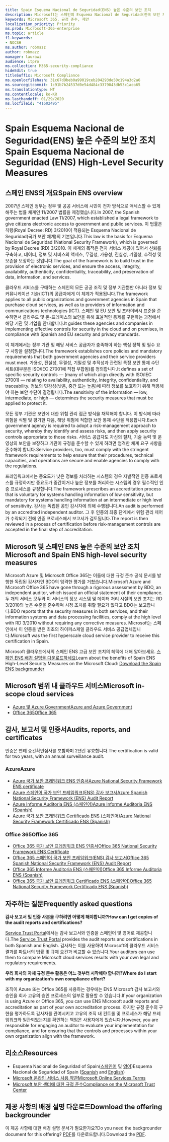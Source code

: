 ```yaml
---
title: Spain Esquema Nacional de Seguridad(ENS) 높은 수준의 보안 조치
description: Microsoft는 스페인의 Esquema Nacional de Seguridad(전국 보안 프레임워크) 인증을 받았습니다.
keywords: Microsoft 365, 규정 준수, 제안
localization_priority: Priority
ms.prod: Microsoft-365-enterprise
ms.topic: article
f1.keywords:
- NOCSH
ms.author: robmazz
author: robmazz
manager: laurawi
audience: itpro
ms.collection: M365-security-compliance
hideEdit: true
titleSuffix: Microsoft Compliance
ms.openlocfilehash: 31c67d9beb0a99019ceb204293de50c194a3d2a6
ms.sourcegitcommit: 1c91b7b24537d0e54d484c3379043db53c1aea65
ms.translationtype: HT
ms.contentlocale: ko-KR
ms.lasthandoff: 01/29/2020
ms.locfileid: "41602495"
---
```

# <a name="spain-esquema-nacional-de-seguridad-ens-high-level-security-measures"></a><span data-ttu-id="83114-104">Spain Esquema Nacional de Seguridad(ENS) 높은 수준의 보안 조치</span><span class="sxs-lookup"><span data-stu-id="83114-104">Spain Esquema Nacional de Seguridad (ENS) High-Level Security Measures</span></span>

## <a name="spain-ens-overview"></a><span data-ttu-id="83114-105">스페인 ENS의 개요</span><span class="sxs-lookup"><span data-stu-id="83114-105">Spain ENS overview</span></span>

<span data-ttu-id="83114-106">2007년 스페인 정부는 정부 및 공공 서비스에 시민이 전자 방식으로 액세스할 수 있게 해주는 법률 체계인 11/2007 법률을 제정했습니다.</span><span class="sxs-lookup"><span data-stu-id="83114-106">In 2007, the Spanish government enacted Law 11/2007, which established a legal framework to give citizens electronic access to government and public services.</span></span> <span data-ttu-id="83114-107">이 법률은 칙령(Royal Decree: RD) 3/2010이 적용되는 Esquema Nacional de Seguridad(국가 보안 체계)의 기본입니다.</span><span class="sxs-lookup"><span data-stu-id="83114-107">This law is the basis for Esquema Nacional de Seguridad (National Security Framework), which is governed by Royal Decree (RD) 3/2010.</span></span> <span data-ttu-id="83114-108">이 체계의 목적은 전자 서비스 제공에 있어서 신뢰를 구축하고, 데이터, 정보 및 서비스의 액세스, 무결성, 가용성, 진실성, 기밀성, 추적성 및 보존을 보장하는 것입니다.</span><span class="sxs-lookup"><span data-stu-id="83114-108">The goal of the framework is to build trust in the provision of electronic services, and ensure the access, integrity, availability, authenticity, confidentiality, traceability, and preservation of data, information, and services.</span></span>

<span data-ttu-id="83114-109">클라우드 서비스를 구매하는 스페인의 모든 공공 조직 및 정부 기관뿐만 아니라 정보 및 커뮤니케이션 기술(ICT)의 공급자에게 이 체계가 적용됩니다.</span><span class="sxs-lookup"><span data-stu-id="83114-109">The framework applies to all public organizations and government agencies in Spain that purchase cloud services, as well as to providers of information and communications technologies (ICT).</span></span> <span data-ttu-id="83114-110">스페인 및 EU 보안 및 프라이버시 표준을 준수하면서 클라우드 및 온-프레미스의 보안을 위해 효율적인 통제를 구현하는 과정에서 해당 기관 및 기업을 안내합니다.</span><span class="sxs-lookup"><span data-stu-id="83114-110">It guides these agencies and companies in implementing effective controls for security in the cloud and on premises, in compliance with Spanish and EU security and privacy standards.</span></span>

<span data-ttu-id="83114-111">이 체계에서는 정부 기관 및 해당 서비스 공급자가 충족해야 하는 핵심 정책 및 필수 요구 사항을 설정합니다.</span><span class="sxs-lookup"><span data-stu-id="83114-111">The framework establishes core policies and mandatory requirements that both government agencies and their service providers must meet.</span></span> <span data-ttu-id="83114-112">가용성, 진실성, 무결성, 기밀성 및 추적성과 관련된 특정 보안 통제 수단 세트(대부분은 ISO/IEC 27001에 직접 부합됨)를 정의합니다.</span><span class="sxs-lookup"><span data-stu-id="83114-112">It defines a set of specific security controls — (many of which align directly with ISO/IEC 27001) — relating to availability, authenticity, integrity, confidentiality, and traceability.</span></span> <span data-ttu-id="83114-113">정보의 민감성(낮음, 중간 또는 높음)에 따라 정보를 보호하기 위해 적용해야 하는 보안 수단이 결정됩니다.</span><span class="sxs-lookup"><span data-stu-id="83114-113">The sensitivity of the information — low, intermediate, or high — determines the security measures that must be applied to protect it.</span></span>

<span data-ttu-id="83114-114">모든 정부 기관은 보안에 대한 위험 관리 접근 방식을 채택해야 합니다. 이 방식에 따라 위험을 식별 및 평가한 다음, 해당 위험에 적합한 보안 통제 수단을 적용합니다.</span><span class="sxs-lookup"><span data-stu-id="83114-114">Each government agency is required to adopt a risk-management approach to security, whereby they identify and assess risks, and then apply security controls appropriate to those risks.</span></span> <span data-ttu-id="83114-115">서비스 공급자도 자신의 절차, 기술 능력 및 운영상의 보안을 보장하고 기관이 규정을 준수할 수 있게 하려면 엄격한 체계 요구 사항을 준수해야 합니다.</span><span class="sxs-lookup"><span data-stu-id="83114-115">Service providers, too, must comply with the stringent framework requirements to help ensure that their procedures, technical capacities, and operations are secure and enable agencies to comply with the regulations.</span></span>

<span data-ttu-id="83114-116">프레임워크에서는 중요도가 낮은 정보를 처리하는 시스템의 경우 자발적인 인증 프로세스를 규정하지만 중요도가 중간이거나 높은 정보를 처리하는 시스템의 경우 필수적인 인증 프로세스를 규정합니다.</span><span class="sxs-lookup"><span data-stu-id="83114-116">The framework prescribes an accreditation process that is voluntary for systems handling information of low sensitivity, but mandatory for systems handling information at an intermediate or high level of sensitivity.</span></span> <span data-ttu-id="83114-117">감사는 독립된 공인 감사자에 의해 수행됩니다.</span><span class="sxs-lookup"><span data-stu-id="83114-117">An audit is performed by an accredited independent auditor.</span></span> <span data-ttu-id="83114-118">그 후 인증의 최종 단계에서 위험 관리 제어가 수락되기 전에 인증 프로세스에서 보고서가 검토됩니다.</span><span class="sxs-lookup"><span data-stu-id="83114-118">The report is then reviewed in a process of certification before risk-management controls are accepted in the final step of accreditation.</span></span>

## <a name="microsoft-and-spain-ens-high-level-security-measures"></a><span data-ttu-id="83114-119">Microsoft 및 스페인 ENS 높은 수준의 보안 조치</span><span class="sxs-lookup"><span data-stu-id="83114-119">Microsoft and Spain ENS high-level security measures</span></span>

<span data-ttu-id="83114-120">Microsoft Azure 및 Microsoft Office 365는 이들에 대한 규정 준수 공식 문서를 발행한 독립된 감사자인 BDO의 엄격한 평가를 거쳤습니다.</span><span class="sxs-lookup"><span data-stu-id="83114-120">Microsoft Azure and Microsoft Office 365 have gone through a rigorous assessment by BDO, an independent auditor, which issued an official statement of their compliance.</span></span> <span data-ttu-id="83114-121">두 개의 서비스 모두와 이 서비스의 정보 시스템 및 데이터 처리 시설의 보안 조치는 RD 3/2010의 높은 수준을 준수하며 시정 조치를 취할 필요가 없다고 BDO는 보고합니다.</span><span class="sxs-lookup"><span data-stu-id="83114-121">BDO reports that the security measures in both services, and their information systems and data processing facilities, comply at the high level with RD 3/2010 without requiring any corrective measures.</span></span> <span data-ttu-id="83114-122">Microsoft는 스페인에서 이 인증을 받은 최초의 하이퍼스케일 클라우드 서비스 공급업체입니다.</span><span class="sxs-lookup"><span data-stu-id="83114-122">Microsoft was the first hyperscale cloud service provider to receive this certification in Spain.</span></span>

<span data-ttu-id="83114-123">Microsoft 클라우드에서의 스페인 ENS 고급 보안 조치의 혜택에 대해 알아보세요. [스페인 ENS 배경 설명을 다운로드하세요](https://aka.ms/spainens-backgrounder)</span><span class="sxs-lookup"><span data-stu-id="83114-123">Learn about the benefits of Spain ENS High-Level Security Measures on the Microsoft Cloud: [Download the Spain ENS backgrounder](https://aka.ms/spainens-backgrounder)</span></span>

## <a name="microsoft-in-scope-cloud-services"></a><span data-ttu-id="83114-124">Microsoft 범위 내 클라우드 서비스</span><span class="sxs-lookup"><span data-stu-id="83114-124">Microsoft in-scope cloud services</span></span>

- [<span data-ttu-id="83114-125">Azure 및 Azure Government</span><span class="sxs-lookup"><span data-stu-id="83114-125">Azure and Azure Government</span></span>](https://aka.ms/AzureCompliance)
- [<span data-ttu-id="83114-126">Office 365</span><span class="sxs-lookup"><span data-stu-id="83114-126">Office 365</span></span>](https://go.microsoft.com/fwlink/p/?LinkID=2077751)

## <a name="audits-reports-and-certificates"></a><span data-ttu-id="83114-127">감사, 보고서 및 인증서</span><span class="sxs-lookup"><span data-stu-id="83114-127">Audits, reports, and certificates</span></span>

<span data-ttu-id="83114-128">인증은 연례 중간확인심사를 포함하며 2년간 유효합니다.</span><span class="sxs-lookup"><span data-stu-id="83114-128">The certification is valid for two years, with an annual surveillance audit.</span></span>

### <a name="azure"></a><span data-ttu-id="83114-129">Azure</span><span class="sxs-lookup"><span data-stu-id="83114-129">Azure</span></span>

- [<span data-ttu-id="83114-130">Azure 국가 보안 프레임워크 ENS 인증서</span><span class="sxs-lookup"><span data-stu-id="83114-130">Azure National Security Framework ENS certificate</span></span>](https://aka.ms/AzureNationalSecurityFrameworkENSCertificate)
- [<span data-ttu-id="83114-131">Azure 스페인어 국가 보안 프레임워크(ENS) 감사 보고서</span><span class="sxs-lookup"><span data-stu-id="83114-131">Azure Spanish National Security Framework (ENS) Audit Report</span></span>](https://aka.ms/AzureNationalSecurityFrameworkAuditReport)
- [<span data-ttu-id="83114-132">Azure Informe Auditoria ENS (스페인어)</span><span class="sxs-lookup"><span data-stu-id="83114-132">Azure Informe Auditoria ENS (Spanish)</span></span>](https://aka.ms/AzureInformeAuditoriaENS)
- [<span data-ttu-id="83114-133">Azure 국가 보안 프레임워크 Certificado ENS (스페인어)</span><span class="sxs-lookup"><span data-stu-id="83114-133">Azure National Security Framework Certificado ENS (Spanish)</span></span>](https://aka.ms/AzureNationalSecurityFrameworkCertificadoENS)

### <a name="office-365"></a><span data-ttu-id="83114-134">Office 365</span><span class="sxs-lookup"><span data-stu-id="83114-134">Office 365</span></span>

- [<span data-ttu-id="83114-135">Office 365 국가 보안 프레임워크 ENS 인증서</span><span class="sxs-lookup"><span data-stu-id="83114-135">Office 365 National Security Framework ENS Certificate</span></span>](https://aka.ms/Office365NationalSecurityFrameworkENSCertificate)
- [<span data-ttu-id="83114-136">Office 365 스페인어 국가 보안 프레임워크(ENS) 감사 보고서</span><span class="sxs-lookup"><span data-stu-id="83114-136">Office 365 Spanish National Security Framework (ENS) Audit Report</span></span>](https://aka.ms/Office365NationalSecurityFrameworkAuditReport)
- [<span data-ttu-id="83114-137">Office 365 Informe Auditoria ENS (스페인어)</span><span class="sxs-lookup"><span data-stu-id="83114-137">Office 365 Informe Auditoria ENS (Spanish)</span></span>](https://aka.ms/Office365InformeAuditoriaENS)
- [<span data-ttu-id="83114-138">Office 365 국가 보안 프레임워크 Certificado ENS (스페인어)</span><span class="sxs-lookup"><span data-stu-id="83114-138">Office 365 National Security Framework Certificado ENS (Spanish)</span></span>](https://aka.ms/Office365NationalSecurityFrameworkCertificadoENS)

## <a name="frequently-asked-questions"></a><span data-ttu-id="83114-139">자주하는 질문</span><span class="sxs-lookup"><span data-stu-id="83114-139">Frequently asked questions</span></span>

<span data-ttu-id="83114-140">**감사 보고서 및 인증 사본을 구하려면 어떻게 해야합니까?**</span><span class="sxs-lookup"><span data-stu-id="83114-140">**How can I get copies of the audit reports and certifications?**</span></span>

<span data-ttu-id="83114-141">[Service Trust Portal](https://aka.ms/stphelp)에서는 감사 보고서와 인증을 스페인어 및 영어로 제공합니다.</span><span class="sxs-lookup"><span data-stu-id="83114-141">The [Service Trust Portal](https://aka.ms/stphelp) provides the audit reports and certifications in both Spanish and English.</span></span> <span data-ttu-id="83114-142">감사자는 이를 사용하여 Microsoft의 클라우드 서비스 결과를 파트너의 법률 및 규제 요건과 비교할 수 있습니다.</span><span class="sxs-lookup"><span data-stu-id="83114-142">Your auditors can use them to compare Microsoft cloud services results with your own legal and regulatory requirements.</span></span>

<span data-ttu-id="83114-143">**우리 회사의 자체 규정 준수 활동은 어느 것부터 시작해야 합니까?**</span><span class="sxs-lookup"><span data-stu-id="83114-143">**Where do I start with my organization’s own compliance effort?**</span></span>

<span data-ttu-id="83114-144">조직이 Azure 또는 Office 365를 사용하는 경우에는 ENS Microsoft 감사 보고서와 승인을 회사 고유의 승인 프로세스의 일부로 활용할 수 있습니다.</span><span class="sxs-lookup"><span data-stu-id="83114-144">If your organization is using Azure or Office 365, you can use ENS Microsoft audit reports and accreditation as part of your own accreditation process.</span></span> <span data-ttu-id="83114-145">하지만 규정 준수의 구현을 평가하도록 감사자를 관여시키고 고유의 조직 내 컨트롤 및 프로세스가 해당 프레임워크와 일관되었는지를 확인하는 책임은 사용자에게 있습니다.</span><span class="sxs-lookup"><span data-stu-id="83114-145">However, you are responsible for engaging an auditor to evaluate your implementation for compliance, and for ensuring that the controls and processes within your own organization align with the framework.</span></span>

## <a name="resources"></a><span data-ttu-id="83114-146">리소스</span><span class="sxs-lookup"><span data-stu-id="83114-146">Resources</span></span>

- <span data-ttu-id="83114-147">Esquema Nacional de Seguridad of Spain([스페인어](https://administracionelectronica.gob.es/pae_Home/pae_Estrategias/pae_Seguridad_Inicio/pae_Esquema_Nacional_de_Seguridad.html?idioma=sp#.Vwxp82mcGM8) 및 [영어](https://administracionelectronica.gob.es/pae_Home/pae_Estrategias/pae_Seguridad_Inicio/pae_Esquema_Nacional_de_Seguridad.html?idioma=en#.VwvcgmmcGM9))</span><span class="sxs-lookup"><span data-stu-id="83114-147">Esquema Nacional de Seguridad of Spain ([Spanish](https://administracionelectronica.gob.es/pae_Home/pae_Estrategias/pae_Seguridad_Inicio/pae_Esquema_Nacional_de_Seguridad.html?idioma=sp#.Vwxp82mcGM8) and [English](https://administracionelectronica.gob.es/pae_Home/pae_Estrategias/pae_Seguridad_Inicio/pae_Esquema_Nacional_de_Seguridad.html?idioma=en#.VwvcgmmcGM9))</span></span>
- [<span data-ttu-id="83114-148">Microsoft 온라인 서비스 사용 약관</span><span class="sxs-lookup"><span data-stu-id="83114-148">Microsoft Online Services Terms</span></span>](https://aka.ms/Online-Services-Terms)
- [<span data-ttu-id="83114-149">Microsoft 보안 센터에 대한 규정 준수</span><span class="sxs-lookup"><span data-stu-id="83114-149">Compliance on the Microsoft Trust Center</span></span>](https://www.microsoft.com/trust-center/compliance/compliance-overview)

## <a name="download-the-offering-backgrounder"></a><span data-ttu-id="83114-150">제공 사항의 배경 설명 다운로드</span><span class="sxs-lookup"><span data-stu-id="83114-150">Download the offering backgrounder</span></span>

<span data-ttu-id="83114-151">이 제공 사항에 대한 배경 설명 문서가 필요한가요?</span><span class="sxs-lookup"><span data-stu-id="83114-151">Do you need the backgrounder document for this offering?</span></span> <span data-ttu-id="83114-152">[PDF](https://download.microsoft.com/download/2/3/2/23208181-BA86-4011-8B4A-3CA7E8E383A1/ENS-Spain-Compliance.pdf)를 다운로드합니다.</span><span class="sxs-lookup"><span data-stu-id="83114-152">Download the [PDF](https://download.microsoft.com/download/2/3/2/23208181-BA86-4011-8B4A-3CA7E8E383A1/ENS-Spain-Compliance.pdf).</span></span>
